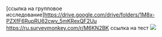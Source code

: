 [ссылка на групповое исследование]<https://drive.google.com/drive/folders/1M8x-PZXfF6RupRU62cwv_5mKRexQF2Uu>
<https://ru.surveymonkey.com/r/M6KN2BK> ссылка на тест
![](http://boombob.ru/img/picture/May/05/51933780ecde00cc5c21a8fad3bf97c4/1.jpg)
